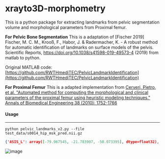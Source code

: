 # xrayto3D-morphometry

This is a python package for extracting landmarks from pelvic segmentation volume and morphological parameters from Proximal femur. 

**For Pelvic Bone Segmentation**
This is a adaptation of 
[Fischer 2019] Fischer, M. C. M., Krooß, F., Habor, J. & Radermacher, K. - A robust method for automatic identification of landmarks on surface models of the pelvis. Scientific Reports, https://doi.org/10.1038/s41598-019-49573-4 (2019) from matlab to python.

Original MATLAB code: [https://github.com/RWTHmediTEC/PelvicLandmarkIdentification](https://github.com/RWTHmediTEC/PelvicLandmarkIdentification)

**For Proximal Femur**
This is a adapted implementation from [Cerveri, Pietro, et al. "Automated method for computing the morphological and clinical parameters of the proximal femur using heuristic modeling techniques." Annals of Biomedical Engineering 38 (2010): 1752-1766](https://pubmed.ncbi.nlm.nih.gov/20177779/)

#### Usage
---
```shell
python pelvic_landmarks_v2.py --file test_data/s0014_hip_msk_pred.nii.gz
```
```json
{'ASIS_L': array([-79.967545, -21.783907, -50.073395], dtype=float32), 'ASIS_R': array([ 85.032455, -11.783906, -53.073395], dtype=float32), 'PT_L': array([-16.967546,  39.216095, -50.073395], dtype=float32), 'PT_R': array([ 13.032453,  44.216095, -50.073395], dtype=float32)}
```
![image](https://user-images.githubusercontent.com/10219364/236784319-8e6f7b76-cd3c-4f43-affa-983d6f800455.png)
